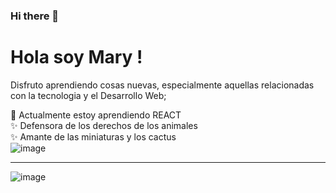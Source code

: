 ### Hi there 👋

<!--
**marya277/marya277** is a ✨ _special_ ✨ repository because its `README.md` (this file) appears on your GitHub profile.

Here are some ideas to get you started:

- �
- 🌱

- 👯 I’m looking to collaborate on ...
- 🤔 I’m looking for help with ...
- 💬 Ask me about ...
- 📫 How to reach me: ...
- 😄 Pronouns: ...
- ⚡ Fun fact: ...
-->
# **Hola soy Mary !**
Disfruto  aprendiendo cosas nuevas, especialmente  aquellas relacionadas con  la  tecnologia y el Desarrollo Web;  

 🌱 Actualmente estoy aprendiendo REACT  
 ✨ Defensora de los derechos de los animales  
  ✨ Amante de las miniaturas y los cactus  
  ![image](https://user-images.githubusercontent.com/85257261/141708052-b1767524-f71f-4fca-8c1a-fa8c32177755.png)  
  ***
  ![image](https://user-images.githubusercontent.com/85257261/141710493-baee208f-0ba7-498d-9c17-1709f5baff54.png)



 

